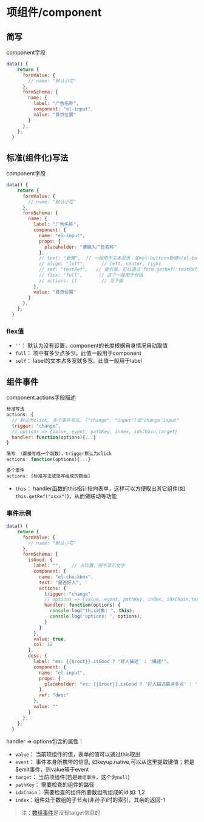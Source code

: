 # 项组件/component

## 简写

component字段

```js
data() {
    return {
      formValue: {
        // name: "默认小花"
      },
      formSchema: {
        name: {
          label: "广告名称",
          component: "el-input",
          value: "首页位置"
        }
      },
    };
  }
```

## 标准(组件化)写法

component字段

```js
data() {
    return {
      formValue: {
        // name: "默认小花"
      },
      formSchema: {
        name: {
          label: "广告名称",
          component: {
            name: "el-input",
            props: {
              placeholder: "请输入广告名称"
            },
            // text: "新建",  // 一般用于文本显示：如<el-button>新建</el-button>
            // align: "left",      // left, center, right
            // ref: "testRef",   // 索引值，可以通过 form.getRef('testRef')取出
            // flex: "full",      // 这个一般用于分组
            // actions: []         // 见下面
          },
          value: "首页位置"
        }
      },
    };
  }
```
### flex值
- `''`： 默认为没有设置，component的长度根据自身情况自动取值
- `full`： 项中有多少点多少。此值一般用于component
- `self`： label的文本占多宽就多宽。此值一般用于label

## 组件事件

component.actions字段描述
```js
标准写法
actions: {
  // 默认为click, 多个事件写法: ["change", "input"]或"change input"
  trigger: "change",
  // options => {value, event, pathKey, index, idxChain,target}
  handler: function(options){...}
}

简写 （直接写成一个函数），trigger默认为click
actions: function(options){...}

多个事件
actions: [标准写法或简写组成的数组]
```

- `this`： handler函数的this指针指向表单，这样可以方便取出其它组件(如`this.getRef("xxxx")`)，从而做联动等功能


### 事件示例
```js
data() {
    return {
      formValue: {
        // name: "默认小花"
      },
      formSchema: {
        isGood: {
          label: "",    // 占位置，但不显示文字
          component: {
            name: "el-checkbox",
            text: "是否好人",
            actions: {
              trigger: "change",
              // options => {value, event, pathKey, index, idxChain,target}
              handler: function(options) {
                console.log("this对象: ", this);
                console.log('options: ', options);
              }
            }
          },
          value: true,
          col: 12
        },
        desc: {
          label: "es: {{$root}}.isGood ? '好人描述' : '描述'",
          component: {
            name: "el-input",
            props: {
              placeholder: "es: {{$root}}.isGood ? '好人描述要讲多点' : '一般描述啦'"
            },
            ref: "desc"
          },
          value: ""
        }
      },
    };
  }
```

handler => options包含的属性：
- `value`： 当前项组件的值，表单的值可以通过this取出
- `event`： 事件本身所携带的信息, 如keyup.native,可以从这里提取键值；若是$emit事件，则value等于event
- `target`： 当前项组件(若是`数组事件`，这个为`null`)
- `pathKey`： 需要检查的组件的路径
- `idxChain`： 需要检查的组件所要数组所组成的id 如: 1,2
- `index`：组件处于数组的子节点(非孙子)时的索引，其余的返回-1
> 注：[数组事件](./array.html#数组事件)是没有target信息的
